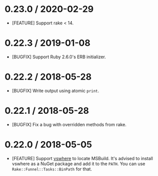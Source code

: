 # 0.23.0 / 2020-02-29

* [FEATURE] Support rake < 14.

# 0.22.3 / 2019-01-08

* [BUGFIX] Support Ruby 2.6.0's ERB initializer.

# 0.22.2 / 2018-05-28

* [BUGFIX] Write output using atomic `print`.

# 0.22.1 / 2018-05-28

* [BUGFIX] Fix a bug with overridden methods from rake.

# 0.22.0 / 2018-05-05

* [FEATURE] Support [vswhere](https://github.com/Microsoft/vswhere) to locate
  MSBuild. It's advised to install vswhere as a NuGet package and add it to the
  `PATH`. You can use `Rake::Funnel::Tasks::BinPath` for that.
